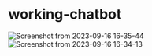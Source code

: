 # working-chatbot
![Screenshot from 2023-09-16 16-35-44](https://github.com/Michael-Njoroge/Rule-Chatbot-and-OpenAI-Chatbot-combined/assets/93155563/965e99af-b95d-4c70-a7b8-a22abe91bd42)
![Screenshot from 2023-09-16 16-34-13](https://github.com/Michael-Njoroge/Rule-Chatbot-and-OpenAI-Chatbot-combined/assets/93155563/64b16fa9-93fb-4d51-a10d-bb2c64c74fea)
